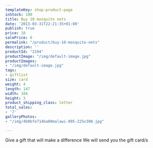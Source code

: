 ```yaml
---
templateKey: shop-product-page
inStock: 100
title: Buy 10 mosquito nets
date: '2013-03-31T22:21:35+01:00'
publish: true
price: 10
salePrice: 0
permalink: "/product/buy-10-mosquito-nets"
description: ''
productId: "2194"
productImage: "/img/default-image.jpg"
productImages:
- "/img/default-image.jpg"
tags:
- giftlist
size: card
weight: 4
length: 147
width: 104
height: 3
product_shipping_class: letter
total_sales:
- '7'
galleryPhotos:
- "/img/4b0bfe714ba00malawi-005-225x300.jpg"

---
```

Give a gift that will make a difference We will send you the gift card/s